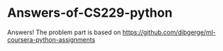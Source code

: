 # Answers-of-CS229-python
Answers!  The problem part is based on https://github.com/dibgerge/ml-coursera-python-assignments
